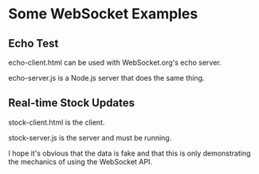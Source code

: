 Some WebSocket Examples
=======================

Echo Test
---------

echo-client.html can be used with WebSocket.org's echo server.

echo-server.js is a Node.js server that does the same thing.

Real-time Stock Updates
-----------------------

stock-client.html is the client.

stock-server.js is the server and must be running.

I hope it's obvious that the data is fake and that this is only
demonstrating the mechanics of using the WebSocket API.
